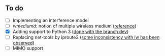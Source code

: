 ## To do  
- [ ] Implementing an interference model  
- [ ] *wmediumd*: notion of multiple wireless medium ([reference](https://groups.google.com/d/msg/mininet-wifi-discuss/AljrtpYTLhM/nwi4gYe7AQAJ))   
- [x] Adding support to Python 3 ([done with the branch dev](https://github.com/intrig-unicamp/mininet-wifi/tree/dev))     
- [ ] Replacing net-tools by iproute2 ([some inconsistency with iw has been observed](https://github.com/intrig-unicamp/mininet-wifi/commit/dd5adfb9b7786bba763f4c091f95466feec4d5d7))  
- [ ] MIMO support
